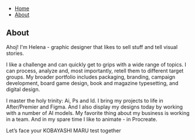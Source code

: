 - [Home](index.md)
- [About](about.md)

## About

Ahoj! I'm Helena - graphic designer that likes to sell stuff and tell visual stories. 

I like a challenge and can quickly get to grips with a wide range of topics. I can process, analyze and, most importantly, retell them to different target groups.
My broader portfolio includes packaging, branding, campaign development, board game design, book and magazine typesetting, and digital design.

I master the holy trinity: Ai, Ps and Id. I bring my projects to life in After/Premier and Figma. 
And I also display my designs today by working with a number of AI models. My favorite thing about my business is working in a team. 
And in my spare time I like to animate - in Procreate.



Let’s face your KOBAYASHI MARU test together
